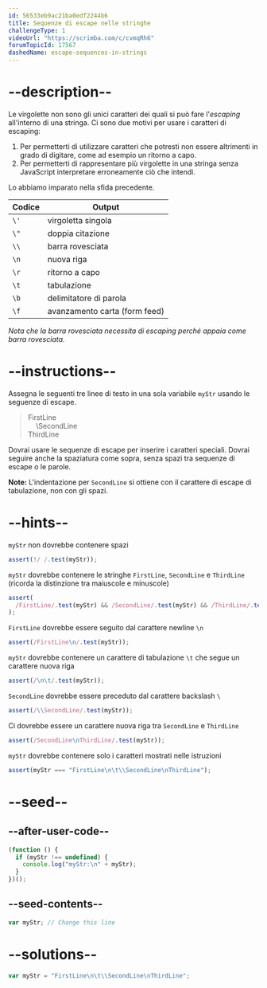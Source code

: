 ```yaml
---
id: 56533eb9ac21ba0edf2244b6
title: Sequenze di escape nelle stringhe
challengeType: 1
videoUrl: "https://scrimba.com/c/cvmqRh6"
forumTopicId: 17567
dashedName: escape-sequences-in-strings
---
```


# --description--

Le virgolette non sono gli unici caratteri dei quali si può fare l'<dfn>escaping</dfn> all'interno di una stringa. Ci sono due motivi per usare i caratteri di escaping:

1.  Per permetterti di utilizzare caratteri che potresti non essere altrimenti in grado di digitare, come ad esempio un ritorno a capo.
2.  Per permetterti di rappresentare più virgolette in una stringa senza JavaScript interpretare erroneamente ciò che intendi.

Lo abbiamo imparato nella sfida precedente.

<table class='table table-striped'><thead><tr><th>Codice</th><th>Output</th></tr></thead><tbody><tr><td><code>\'</code></td><td>virgoletta singola</td></tr><tr><td><code>\"</code></td><td>doppia citazione</td></tr><tr><td><code>\\</code></td><td>barra rovesciata</td></tr><tr><td><code>\n</code></td><td>nuova riga</td></tr><tr><td><code>\r</code></td><td>ritorno a capo</td></tr><tr><td><code>\t</code></td><td>tabulazione</td></tr><tr><td><code>\b</code></td><td>delimitatore di parola</td></tr><tr><td><code>\f</code></td><td>avanzamento carta (form feed)</td></tr></tbody></table>

_Nota che la barra rovesciata necessita di escaping perché appaia come barra rovesciata._

# --instructions--

Assegna le seguenti tre linee di testo in una sola variabile `myStr` usando le seguenze di escape.

<blockquote>FirstLine<br>    \SecondLine<br>ThirdLine</blockquote>

Dovrai usare le sequenze di escape per inserire i caratteri speciali. Dovrai seguire anche la spaziatura come sopra, senza spazi tra sequenze di escape o le parole.

**Note:** L'indentazione per `SecondLine` si ottiene con il carattere di escape di tabulazione, non con gli spazi.

# --hints--

`myStr` non dovrebbe contenere spazi

```js
assert(!/ /.test(myStr));
```

`myStr` dovrebbe contenere le stringhe `FirstLine`, `SecondLine` e `ThirdLine` (ricorda la distinzione tra maiuscole e minuscole)

```js
assert(
  /FirstLine/.test(myStr) && /SecondLine/.test(myStr) && /ThirdLine/.test(myStr)
);
```

`FirstLine` dovrebbe essere seguito dal carattere newline `\n`

```js
assert(/FirstLine\n/.test(myStr));
```

`myStr` dovrebbe contenere un carattere di tabulazione `\t` che segue un carattere nuova riga

```js
assert(/\n\t/.test(myStr));
```

`SecondLine` dovrebbe essere preceduto dal carattere backslash `\`

```js
assert(/\\SecondLine/.test(myStr));
```

Ci dovrebbe essere un carattere nuova riga tra `SecondLine` e `ThirdLine`

```js
assert(/SecondLine\nThirdLine/.test(myStr));
```

`myStr` dovrebbe contenere solo i caratteri mostrati nelle istruzioni

```js
assert(myStr === "FirstLine\n\t\\SecondLine\nThirdLine");
```

# --seed--

## --after-user-code--

```js
(function () {
  if (myStr !== undefined) {
    console.log("myStr:\n" + myStr);
  }
})();
```

## --seed-contents--

```js
var myStr; // Change this line
```

# --solutions--

```js
var myStr = "FirstLine\n\t\\SecondLine\nThirdLine";
```
